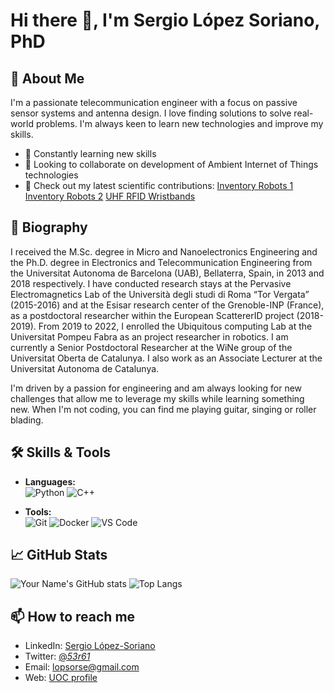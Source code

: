 # Hi there 👋, I'm Sergio López Soriano, PhD

## 🚀 About Me
I'm a passionate telecommunication engineer with a focus on passive sensor systems and antenna design. I love finding solutions to solve real-world problems. I'm always keen to learn new technologies and improve my skills.

- 🌱 Constantly learning new skills
- 👯 Looking to collaborate on development of Ambient Internet of Things technologies
- 📝 Check out my latest scientific contributions:
  [Inventory Robots 1](https://openaccess.uoc.edu/bitstream/10609/148027/1/lopez_ieeesj_inventory.pdf)
  [Inventory Robots 2](https://openaccess.uoc.edu/bitstream/10609/148804/1/lopez_IEEEiot_plug.pdf)
  [UHF RFID Wristbands](https://openaccess.uoc.edu/bitstream/10609/150413/1/Lopez_ieeea_Wristbands.pdf)

## 📝 Biography
I received the M.Sc. degree in Micro and Nanoelectronics Engineering and the Ph.D. degree in Electronics and Telecommunication Engineering from the Universitat Autonoma de Barcelona (UAB), Bellaterra, Spain, in 2013 and 2018 respectively. I have conducted research stays at the Pervasive Electromagnetics Lab of the Università degli studi di Roma “Tor Vergata” (2015-2016) and at the Esisar research center of the Grenoble-INP (France), as a postdoctoral researcher within the European ScattererID project (2018-2019). From 2019 to 2022, I enrolled the Ubiquitous computing Lab at the Universitat Pompeu Fabra as an project researcher in robotics. I am currently a Senior Postdoctoral Researcher at the WiNe group of the Universitat Oberta de Catalunya. I also work as an Associate Lecturer at the Universitat Autonoma de Catalunya. 

I'm driven by a passion for engineering and am always looking for new challenges that allow me to leverage my skills while learning something new. When I'm not coding, you can find me playing guitar, singing or roller blading.

## 🛠️ Skills & Tools
- **Languages:**  
  ![Python](https://img.shields.io/badge/-Python-3776AB?style=flat&logo=python&logoColor=white) ![C++](https://img.shields.io/badge/-C++-00599C?style=flat&logo=c%2B%2B&logoColor=white)
  
- **Tools:**  
  ![Git](https://img.shields.io/badge/-Git-F05032?style=flat&logo=git&logoColor=white) ![Docker](https://img.shields.io/badge/-Docker-2496ED?style=flat&logo=docker&logoColor=white) ![VS Code](https://img.shields.io/badge/-VS%20Code-007ACC?style=flat&logo=visual-studio-code&logoColor=white)

## 📈 GitHub Stats
![Your Name's GitHub stats](https://github-readme-stats.vercel.app/api?username=sergiolopezsoriano&show_icons=true&theme=radical)
![Top Langs](https://github-readme-stats.vercel.app/api/top-langs/?username=sergiolopezsoriano&layout=compact&theme=radical)

## 📫 How to reach me
- LinkedIn: [Sergio López-Soriano](https://www.linkedin.com/in/sergio-lópez-soriano-2a581049/)
- Twitter: [@_53r61_](https://x.com/_53r61_)
- Email: [lopsorse@gmail.com](mailto:lopsorse@gmail.com)
- Web: [UOC profile](https://talent.uoc.edu/ca/sergio-lopez-soriano.html)
